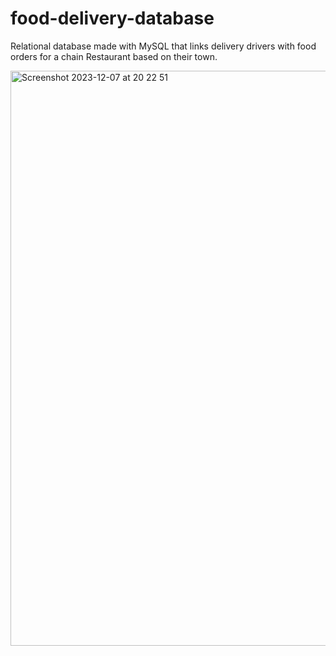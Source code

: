 # food-delivery-database
Relational database made with MySQL that links delivery drivers with food orders for a chain Restaurant based on their town.

<img width="920" alt="Screenshot 2023-12-07 at 20 22 51" src="https://github.com/eilishnewmark/food-delivery-database/assets/116748480/fa9c29ff-4cac-45e9-a7d5-6f5583ca04b0">
